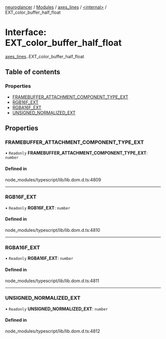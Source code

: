 [neuroglancer](../README.md) / [Modules](../modules.md) / [axes\_lines](../modules/axes_lines.md) / [<internal\>](../modules/axes_lines._internal_.md) / EXT\_color\_buffer\_half\_float

# Interface: EXT\_color\_buffer\_half\_float

[axes_lines](../modules/axes_lines.md).[<internal>](../modules/axes_lines._internal_.md).EXT_color_buffer_half_float

## Table of contents

### Properties

- [FRAMEBUFFER\_ATTACHMENT\_COMPONENT\_TYPE\_EXT](axes_lines._internal_.EXT_color_buffer_half_float.md#framebuffer_attachment_component_type_ext)
- [RGB16F\_EXT](axes_lines._internal_.EXT_color_buffer_half_float.md#rgb16f_ext)
- [RGBA16F\_EXT](axes_lines._internal_.EXT_color_buffer_half_float.md#rgba16f_ext)
- [UNSIGNED\_NORMALIZED\_EXT](axes_lines._internal_.EXT_color_buffer_half_float.md#unsigned_normalized_ext)

## Properties

### FRAMEBUFFER\_ATTACHMENT\_COMPONENT\_TYPE\_EXT

• `Readonly` **FRAMEBUFFER\_ATTACHMENT\_COMPONENT\_TYPE\_EXT**: `number`

#### Defined in

node_modules/typescript/lib/lib.dom.d.ts:4809

___

### RGB16F\_EXT

• `Readonly` **RGB16F\_EXT**: `number`

#### Defined in

node_modules/typescript/lib/lib.dom.d.ts:4810

___

### RGBA16F\_EXT

• `Readonly` **RGBA16F\_EXT**: `number`

#### Defined in

node_modules/typescript/lib/lib.dom.d.ts:4811

___

### UNSIGNED\_NORMALIZED\_EXT

• `Readonly` **UNSIGNED\_NORMALIZED\_EXT**: `number`

#### Defined in

node_modules/typescript/lib/lib.dom.d.ts:4812
